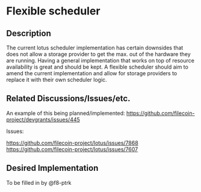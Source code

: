 # Flexible scheduler

## Description

The current lotus scheduler implementation has certain downsides that does not allow a storage provider to get the max. out of the hardware they are running. Having a general implementation that works on top of resource availability is great and should be kept. A flexible scheduler should aim to amend the current implementation and allow for storage providers to replace it with their own scheduler logic.

## Related Discussions/Issues/etc.

An example of this being planned/implemented: https://github.com/filecoin-project/devgrants/issues/445

Issues:

https://github.com/filecoin-project/lotus/issues/7868
https://github.com/filecoin-project/lotus/issues/7607


## Desired Implementation

To be filled in by @f8-ptrk